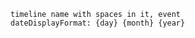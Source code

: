 ```aat-vertical
timeline name with spaces in it, event
dateDisplayFormat: {day} {month} {year}
```

